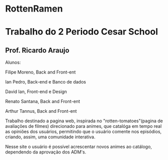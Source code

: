 # RottenRamen
Trabalho do 2 Periodo Cesar School
===================================

Prof. Ricardo Araujo
-----------------------------------


Alunos:

Filipe Moreno, Back and Front-ent

Ian Pedro, Back-end e Banco de dados

David Ian, Front-end e Design

Renato Santana, Back and Front-ent

Arthur Tannus, Back and Front-ent

Trabalho destinado a pagina web, inspirada no "rotten-tomatoes"(pagina de avaliações de filmes) direcionado para animes, que catalóga em tempo real as opiniões dos usuários, permitindo que o usuário comente nos episódios, criando, assim, uma comunidade interativa.

Nesse site o usuário é possível acrescentar novos animes ao catálogo, dependendo da aprovação dos ADM's.
